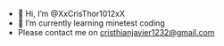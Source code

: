 - 👋 Hi, I’m @XxCrisThor1012xX
- 🌱 I’m currently learning minetest coding
- Please contact me on cristhianjavier1232@gmail.com
